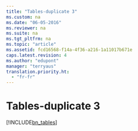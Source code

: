 ```yaml
---
title: "Tables-duplicate 3"
ms.custom: na
ms.date: "06-05-2016"
ms.reviewer: na
ms.suite: na
ms.tgt_pltfrm: na
ms.topic: "article"
ms.assetid: fcd16568-f14a-4f36-a216-1a11017b671e
caps.latest.revision: 4
ms.author: "edupont"
manager: "terryaus"
translation.priority.ht: 
  - "fr-fr"
---
```

# Tables-duplicate 3
[!INCLUDE[bn_tables](../../LocalFunctionalityForMicrosoftDynamicsNav2016/Australia/includes/bn_tables_md.md)]